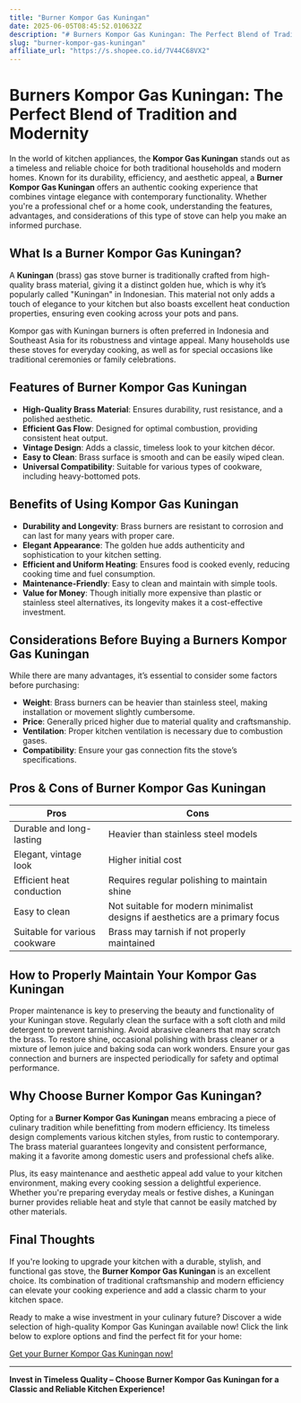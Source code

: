 ```yaml
---
title: "Burner Kompor Gas Kuningan"
date: 2025-06-05T08:45:52.010632Z
description: "# Burners Kompor Gas Kuningan: The Perfect Blend of Tradition and Modernity..."
slug: "burner-kompor-gas-kuningan"
affiliate_url: "https://s.shopee.co.id/7V44C68VX2"
---
```

# Burners Kompor Gas Kuningan: The Perfect Blend of Tradition and Modernity

In the world of kitchen appliances, the **Kompor Gas Kuningan** stands out as a timeless and reliable choice for both traditional households and modern homes. Known for its durability, efficiency, and aesthetic appeal, a **Burner Kompor Gas Kuningan** offers an authentic cooking experience that combines vintage elegance with contemporary functionality. Whether you're a professional chef or a home cook, understanding the features, advantages, and considerations of this type of stove can help you make an informed purchase.

## What Is a Burner Kompor Gas Kuningan?

A **Kuningan** (brass) gas stove burner is traditionally crafted from high-quality brass material, giving it a distinct golden hue, which is why it’s popularly called "Kuningan" in Indonesian. This material not only adds a touch of elegance to your kitchen but also boasts excellent heat conduction properties, ensuring even cooking across your pots and pans.

Kompor gas with Kuningan burners is often preferred in Indonesia and Southeast Asia for its robustness and vintage appeal. Many households use these stoves for everyday cooking, as well as for special occasions like traditional ceremonies or family celebrations.

## Features of Burner Kompor Gas Kuningan

- **High-Quality Brass Material**: Ensures durability, rust resistance, and a polished aesthetic.
- **Efficient Gas Flow**: Designed for optimal combustion, providing consistent heat output.
- **Vintage Design**: Adds a classic, timeless look to your kitchen décor.
- **Easy to Clean**: Brass surface is smooth and can be easily wiped clean.
- **Universal Compatibility**: Suitable for various types of cookware, including heavy-bottomed pots.

## Benefits of Using Kompor Gas Kuningan

- **Durability and Longevity**: Brass burners are resistant to corrosion and can last for many years with proper care.
- **Elegant Appearance**: The golden hue adds authenticity and sophistication to your kitchen setting.
- **Efficient and Uniform Heating**: Ensures food is cooked evenly, reducing cooking time and fuel consumption.
- **Maintenance-Friendly**: Easy to clean and maintain with simple tools.
- **Value for Money**: Though initially more expensive than plastic or stainless steel alternatives, its longevity makes it a cost-effective investment.

## Considerations Before Buying a Burners Kompor Gas Kuningan

While there are many advantages, it’s essential to consider some factors before purchasing:

- **Weight**: Brass burners can be heavier than stainless steel, making installation or movement slightly cumbersome.
- **Price**: Generally priced higher due to material quality and craftsmanship.
- **Ventilation**: Proper kitchen ventilation is necessary due to combustion gases.
- **Compatibility**: Ensure your gas connection fits the stove’s specifications.

## Pros & Cons of Burner Kompor Gas Kuningan

| **Pros** | **Cons** |
| --- | --- |
| Durable and long-lasting | Heavier than stainless steel models |
| Elegant, vintage look | Higher initial cost |
| Efficient heat conduction | Requires regular polishing to maintain shine |
| Easy to clean | Not suitable for modern minimalist designs if aesthetics are a primary focus |
| Suitable for various cookware | Brass may tarnish if not properly maintained |

## How to Properly Maintain Your Kompor Gas Kuningan

Proper maintenance is key to preserving the beauty and functionality of your Kuningan stove. Regularly clean the surface with a soft cloth and mild detergent to prevent tarnishing. Avoid abrasive cleaners that may scratch the brass. To restore shine, occasional polishing with brass cleaner or a mixture of lemon juice and baking soda can work wonders. Ensure your gas connection and burners are inspected periodically for safety and optimal performance.

## Why Choose Burner Kompor Gas Kuningan?

Opting for a **Burner Kompor Gas Kuningan** means embracing a piece of culinary tradition while benefitting from modern efficiency. Its timeless design complements various kitchen styles, from rustic to contemporary. The brass material guarantees longevity and consistent performance, making it a favorite among domestic users and professional chefs alike.

Plus, its easy maintenance and aesthetic appeal add value to your kitchen environment, making every cooking session a delightful experience. Whether you're preparing everyday meals or festive dishes, a Kuningan burner provides reliable heat and style that cannot be easily matched by other materials.

## Final Thoughts

If you're looking to upgrade your kitchen with a durable, stylish, and functional gas stove, the **Burner Kompor Gas Kuningan** is an excellent choice. Its combination of traditional craftsmanship and modern efficiency can elevate your cooking experience and add a classic charm to your kitchen space.

Ready to make a wise investment in your culinary future? Discover a wide selection of high-quality Kompor Gas Kuningan available now! Click the link below to explore options and find the perfect fit for your home:

[Get your Burner Kompor Gas Kuningan now!](https://s.shopee.co.id/7V44C68VX2)

---

**Invest in Timeless Quality – Choose Burner Kompor Gas Kuningan for a Classic and Reliable Kitchen Experience!**